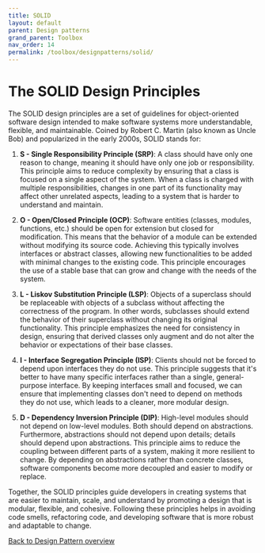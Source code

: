 ```yaml
---
title: SOLID
layout: default
parent: Design patterns
grand_parent: Toolbox
nav_order: 14
permalink: /toolbox/designpatterns/solid/
---
```


# The SOLID Design Principles

The SOLID design principles are a set of guidelines for object-oriented software design intended to make software systems more understandable, flexible, and maintainable. Coined by Robert C. Martin (also known as Uncle Bob) and popularized in the early 2000s, SOLID stands for:

1. **S - Single Responsibility Principle (SRP)**: A class should have only one reason to change, meaning it should have only one job or responsibility. This principle aims to reduce complexity by ensuring that a class is focused on a single aspect of the system. When a class is charged with multiple responsibilities, changes in one part of its functionality may affect other unrelated aspects, leading to a system that is harder to understand and maintain.

2. **O - Open/Closed Principle (OCP)**: Software entities (classes, modules, functions, etc.) should be open for extension but closed for modification. This means that the behavior of a module can be extended without modifying its source code. Achieving this typically involves interfaces or abstract classes, allowing new functionalities to be added with minimal changes to the existing code. This principle encourages the use of a stable base that can grow and change with the needs of the system.

3. **L - Liskov Substitution Principle (LSP)**: Objects of a superclass should be replaceable with objects of a subclass without affecting the correctness of the program. In other words, subclasses should extend the behavior of their superclass without changing its original functionality. This principle emphasizes the need for consistency in design, ensuring that derived classes only augment and do not alter the behavior or expectations of their base classes.

4. **I - Interface Segregation Principle (ISP)**: Clients should not be forced to depend upon interfaces they do not use. This principle suggests that it's better to have many specific interfaces rather than a single, general-purpose interface. By keeping interfaces small and focused, we can ensure that implementing classes don't need to depend on methods they do not use, which leads to a cleaner, more modular design.

5. **D - Dependency Inversion Principle (DIP)**: High-level modules should not depend on low-level modules. Both should depend on abstractions. Furthermore, abstractions should not depend upon details; details should depend upon abstractions. This principle aims to reduce the coupling between different parts of a system, making it more resilient to change. By depending on abstractions rather than concrete classes, software components become more decoupled and easier to modify or replace.

Together, the SOLID principles guide developers in creating systems that are easier to maintain, scale, and understand by promoting a design that is modular, flexible, and cohesive. Following these principles helps in avoiding code smells, refactoring code, and developing software that is more robust and adaptable to change.

[Back to Design Pattern overview](./README.md)
